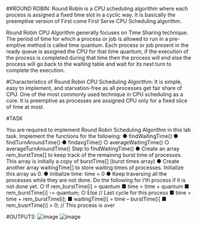 ##ROUND ROBIN:
Round Robin is a CPU scheduling algorithm where each process is assigned a fixed time slot in a cyclic way. It is basically the preemptive version of First come First Serve CPU Scheduling algorithm. 

Round Robin CPU Algorithm generally focuses on Time Sharing technique. 
The period of time for which a process or job is allowed to run in a pre-emptive method is called time quantum. 
Each process or job present in the ready queue is assigned the CPU for that time quantum, if the execution of the process is completed during that time then the process will end else the process will go back to the waiting table and wait for its next turn to complete the execution.
 
#Characteristics of Round Robin CPU Scheduling Algorithm:
It is simple, easy to implement, and starvation-free as all processes get fair share of CPU.
One of the most commonly used technique in CPU scheduling as a core.
It is preemptive as processes are assigned CPU only for a fixed slice of time at most.

#TASK 

You are required to implement Round Robin Scheduling Algorithm in this lab task.
Implement the functions for the following:
● findWaitingTime()
● findTurnAroundTime()
● findavgTime()
○ averageWaitingTime()
○ averageTurnAroundTime()
Step to findWaitingTime()
● Create an array rem_burstTime[] to keep track of the remaining burst time of
processes. This array is initially a copy of burstTime[] (burst times array)
● Create another array waitingTime[] to store waiting times of processes. Initialize this
array as 0.
● Initialize time: time = 0
● Keep traversing all the processes while they are not done. Do the following for i’th
process if it is not done yet.
○ If rem_burstTime[i] > quantum
■ time = time + quantum
■ rem_burstTime[i] -= quantum;
○ Else // Last cycle for this process
■ time = time + rem_burstTime[i];
■ waitingTime[i] = time – burstTime[i]
■ rem_busrtTime[i] = 0; // This process is over

#OUTPUTS:
![image](https://user-images.githubusercontent.com/92660593/209430799-4c819dd9-15de-4deb-8d51-22f94397668f.png)
![image](https://user-images.githubusercontent.com/92660593/209430805-0ab847b4-6200-4294-9695-b664b46c851f.png)
